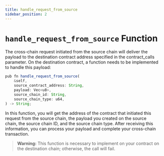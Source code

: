 ```yaml
---
title: handle_request_from_source
sidebar_position: 2
---
```


# `handle_request_from_source` Function

The cross-chain request initiated from the source chain will deliver the payload to the destination contract address specified in the contract_calls parameter. On the destination contract, a function needs to be implemented to handle this payload:

```javascript
pub fn handle_request_from_source(
	&self,
	source_contract_address: String,
	payload: Vec<u8>,
	source_chain_id: String,
	source_chain_type: u64,
) -> String;
```

In this function, you will get the address of the contract that initiated this request from the source chain, the payload you created on the source chain, the source chain ID, and the source chain type. After receiving this information, you can process your payload and complete your cross-chain transaction.

> **Warning:** This function is necessary to implement on your contract on the destination chain; otherwise, the call will fail.

